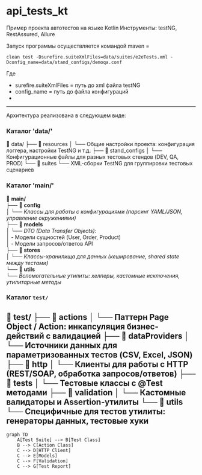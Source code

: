 # **api_tests_kt**

Пример проекта автотестов на языке Kotlin
Инструменты: testNG, RestAssured, Allure

Запуск программы осуществляется командой maven = 

```
clean test -Dsurefire.suiteXmlFiles=data/suites/e2eTests.xml -Dconfig_name=data/stand_configs/demoqa.conf
```

Где 
  - surefire.suiteXmlFiles = путь до xml файла testNG
  - config_name = путь до файла конфигураций
  - 
---
Архитектура реализована в следующем виде: 

### Каталог 'data/'
📁 data/
├── 📂 resources
│ └── Общие настройки проекта: конфигурация логгера, настройки TestNG и т.д.
├── 📂 stand_configs
│ └── Конфигурационные файлы для разных тестовых стендов (DEV, QA, PROD)
└── 📂 suites
└── XML-сборки TestNG для группировки тестовых сценариев

### Каталог 'main/'
📁 **main/**  
├── 📂 **config**  
│   └── *Классы для работы с конфигурациями (парсинг YAML/JSON, управление окружениями)*  
├── 📂 **models**  
│   └── *DTO (Data Transfer Objects):*  
│       - Модели сущностей (User, Order, Product)  
│       - Модели запросов/ответов API  
├── 📂 **stores**  
│   └── *Классы-хранилища для данных (кеширование, shared state между тестами)*  
└── 📂 **utils**  
    └── *Вспомогательные утилиты: хелперы, кастомные исключения, утилитарные методы*

### Каталог `test/`
📁 test/
├── 📂 actions
│ └── Паттерн Page Object / Action: инкапсуляция бизнес-действий с валидацией
├── 📂 dataProviders
│ └── Источники данных для параметризованных тестов (CSV, Excel, JSON)
├── 📂 http
│ └── Клиенты для работы с HTTP (REST/SOAP, обработка запросов/ответов)
├── 📂 tests
│ └── Тестовые классы с @Test методами
├── 📂 validation
│ └── Кастомные валидаторы и Assertion-утилиты
└── 📂 utils
└── Специфичные для тестов утилиты: генераторы данных, тестовые хуки
---

```mermaid
graph TD
    A[Test Suite] --> B[Test Class]
    B --> C[Action Class]
    C --> D[HTTP Client]
    C --> E[Models]
    C --> F[Validation]
    C --> G[Test Report]
```
